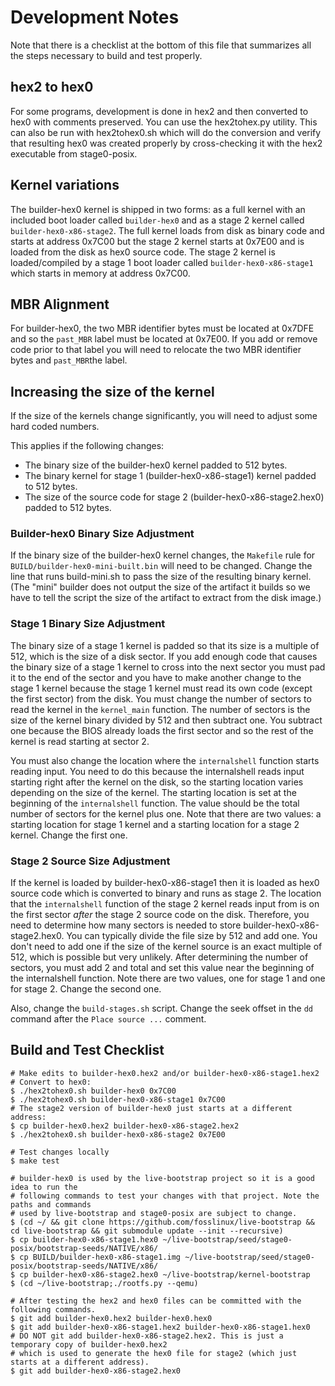 # Development Notes

Note that there is a checklist at the bottom of this file that summarizes all the steps necessary to build and test properly.

## hex2 to hex0

For some programs, development is done in hex2 and then converted to hex0 with comments preserved.
You can use the hex2tohex.py utility. This can also be run with hex2tohex0.sh which will do the conversion and verify that resulting hex0 was created properly by cross-checking it with the hex2 executable from stage0-posix.

## Kernel variations

The builder-hex0 kernel is shipped in two forms: as a full kernel with an included boot loader called `builder-hex0` and as a stage 2 kernel called `builder-hex0-x86-stage2`. The full kernel loads from disk as binary code and starts at address 0x7C00 but the stage 2 kernel starts at 0x7E00 and is loaded from the disk as hex0 source code. The stage 2 kernel is loaded/compiled by a stage 1 boot loader called `builder-hex0-x86-stage1` which starts in memory at address 0x7C00.

## MBR Alignment

For builder-hex0, the two MBR identifier bytes must be located at 0x7DFE and so the `past_MBR` label must be located at 0x7E00. If you add or remove code prior to that label you will need to relocate the two MBR identifier bytes and `past_MBR`the label.


## Increasing the size of the kernel

If the size of the kernels change significantly, you will need to adjust some hard coded numbers.

This applies if the following changes:
   * The binary size of the builder-hex0 kernel padded to 512 bytes.
   * The binary kernel for stage 1 (builder-hex0-x86-stage1) kernel padded to 512 bytes.
   * The size of the source code for stage 2 (builder-hex0-x86-stage2.hex0) padded to 512 bytes.

### Builder-hex0 Binary Size Adjustment

If the binary size of the builder-hex0 kernel changes, the `Makefile` rule for `BUILD/builder-hex0-mini-built.bin` will need to be changed. Change the line that runs build-mini.sh to pass the size of the resulting binary kernel. (The "mini" builder does not output the size of the artifact it builds so we have to tell the script the size of the artifact to extract from the disk image.)


### Stage 1 Binary Size Adjustment

The binary size of a stage 1 kernel is padded so that its size is a multiple of 512, which is the size of a disk sector. If you add enough code that causes the binary size of a stage 1 kernel to cross into the next sector you must pad it to the end of the sector and you have to make another change to the stage 1 kernel because the stage 1 kernel must read its own code (except the first sector) from the disk. You must change the number of sectors to read the kernel in the `kernel_main` function. The number of sectors is the size of the kernel binary divided by 512 and then subtract one. You subtract one because the BIOS already loads the first sector and so the rest of the kernel is read starting at sector 2.

You must also change the location where the `internalshell` function starts reading input. You need to do this because the internalshell reads input starting right after the kernel on the disk, so the starting location varies depending on the size of the kernel. The starting location is set at the beginning of the `internalshell` function. The value should be the total number of sectors for the kernel plus one. Note that there are two values: a starting location for stage 1 kernel and a starting location for a stage 2 kernel. Change the first one.

### Stage 2 Source Size Adjustment

If the kernel is loaded by builder-hex0-x86-stage1 then it is loaded as hex0 source code which is converted to binary and runs as stage 2. The location that the `internalshell` function of the stage 2 kernel reads input from is on the first sector  *after* the stage 2 source code on the disk. Therefore, you need to determine how many sectors is needed to store builder-hex0-x86-stage2.hex0. You can typically divide the file size by 512 and add one. You don't need to add one if the size of the kernel source is an exact multiple of 512, which is possible but very unlikely. After determining the number of sectors, you must add 2 and total and set this value near the beginning of the internalshell function. Note there are two values, one for stage 1 and one for stage 2. Change the second one.

Also, change the `build-stages.sh` script. Change the seek offset in the `dd` command after the `Place source ...` comment.

## Build and Test Checklist

```
# Make edits to builder-hex0.hex2 and/or builder-hex0-x86-stage1.hex2
# Convert to hex0:
$ ./hex2tohex0.sh builder-hex0 0x7C00
$ ./hex2tohex0.sh builder-hex0-x86-stage1 0x7C00
# The stage2 version of builder-hex0 just starts at a different address:
$ cp builder-hex0.hex2 builder-hex0-x86-stage2.hex2
$ ./hex2tohex0.sh builder-hex0-x86-stage2 0x7E00

# Test changes locally
$ make test

# builder-hex0 is used by the live-bootstrap project so it is a good idea to run the
# following commands to test your changes with that project. Note the paths and commands
# used by live-bootstrap and stage0-posix are subject to change.
$ (cd ~/ && git clone https://github.com/fosslinux/live-bootstrap && cd live-bootstrap && git submodule update --init --recursive)
$ cp builder-hex0-x86-stage1.hex0 ~/live-bootstrap/seed/stage0-posix/bootstrap-seeds/NATIVE/x86/
$ cp BUILD/builder-hex0-x86-stage1.img ~/live-bootstrap/seed/stage0-posix/bootstrap-seeds/NATIVE/x86/
$ cp builder-hex0-x86-stage2.hex0 ~/live-bootstrap/kernel-bootstrap
$ (cd ~/live-bootstrap;./rootfs.py --qemu)

# After testing the hex2 and hex0 files can be committed with the following commands.
$ git add builder-hex0.hex2 builder-hex0.hex0
$ git add builder-hex0-x86-stage1.hex2 builder-hex0-x86-stage1.hex0
# DO NOT git add builder-hex0-x86-stage2.hex2. This is just a temporary copy of builder-hex0.hex2
# which is used to generate the hex0 file for stage2 (which just starts at a different address).
$ git add builder-hex0-x86-stage2.hex0
```
